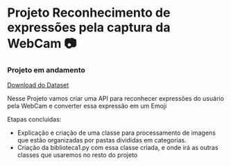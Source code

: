 # Projeto Reconhecimento de expressões pela captura da WebCam :camera:

### Projeto em andamento

[Download do Dataset](https://www.kaggle.com/msambare/fer2013)

Nesse Projeto vamos criar uma API para reconhecer expressões do usuário pela WebCam e converter essa expressão em um Emoji

Etapas concluidas:

- Explicação e criação de uma classe para processamento de imagens que estão organizadas por pastas divididas em categorias.
- Criação da biblioteca1.py com essa classe criada, e onde irá as outras classes que usaremos no resto do projeto
